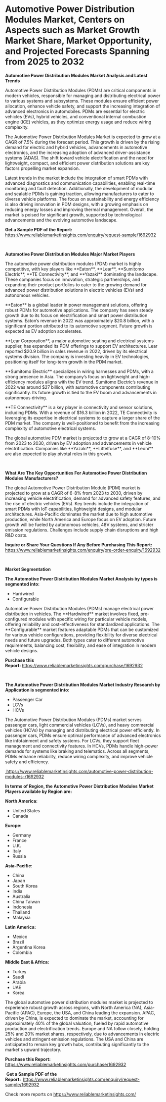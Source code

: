 <p><h1>Automotive Power Distribution Modules Market, Centers on Aspects such as Market Growth Market Share, Market Opportunity, and Projected Forecasts Spanning from 2025 to 2032</h1></p><p><strong>Automotive Power Distribution Modules Market Analysis and Latest Trends</strong></p>
<p><p>Automotive Power Distribution Modules (PDMs) are critical components in modern vehicles, responsible for managing and distributing electrical power to various systems and subsystems. These modules ensure efficient power allocation, enhance vehicle safety, and support the increasing integration of advanced electronics in automobiles. PDMs are essential for electric vehicles (EVs), hybrid vehicles, and conventional internal combustion engine (ICE) vehicles, as they optimize energy usage and reduce wiring complexity.</p><p>The Automotive Power Distribution Modules Market is expected to grow at a CAGR of 7.5% during the forecast period. This growth is driven by the rising demand for electric and hybrid vehicles, advancements in automotive electronics, and the increasing adoption of advanced driver-assistance systems (ADAS). The shift toward vehicle electrification and the need for lightweight, compact, and efficient power distribution solutions are key factors propelling market expansion.</p><p>Latest trends in the market include the integration of smart PDMs with advanced diagnostics and communication capabilities, enabling real-time monitoring and fault detection. Additionally, the development of modular and scalable PDMs is gaining traction, allowing manufacturers to cater to diverse vehicle platforms. The focus on sustainability and energy efficiency is also driving innovation in PDM designs, with a growing emphasis on reducing energy losses and improving thermal management. Overall, the market is poised for significant growth, supported by technological advancements and the evolving automotive landscape.</p></p>
<p><strong>Get a Sample PDF of the Report:&nbsp;</strong> <a href="https://www.reliablemarketinsights.com/enquiry/request-sample/1692932?utm_campaign=2010&utm_medium=2&utm_source=Github&utm_content=ia&utm_term=22012025&utm_id=automotive-power-distribution-modules">https://www.reliablemarketinsights.com/enquiry/request-sample/1692932</a></p>
<p>&nbsp;</p>
<p><strong>Automotive Power Distribution Modules Major Market Players</strong></p>
<p><p>The automotive power distribution modules (PDM) market is highly competitive, with key players like **Eaton**, **Lear**, **Sumitomo Electric**, **TE Connectivity**, and **Yazaki** dominating the landscape. These companies focus on innovation, strategic partnerships, and expanding their product portfolios to cater to the growing demand for advanced power distribution solutions in electric vehicles (EVs) and autonomous vehicles.</p><p>**Eaton** is a global leader in power management solutions, offering robust PDMs for automotive applications. The company has seen steady growth due to its focus on electrification and smart power distribution systems. Eaton’s revenue in 2022 was approximately $20.8 billion, with a significant portion attributed to its automotive segment. Future growth is expected as EV adoption accelerates.</p><p>**Lear Corporation**, a major automotive seating and electrical systems supplier, has expanded its PDM offerings to support EV architectures. Lear reported $20.9 billion in sales revenue in 2022, driven by its electrical systems division. The company is investing heavily in EV technologies, positioning itself for long-term growth in the PDM market.</p><p>**Sumitomo Electric** specializes in wiring harnesses and PDMs, with a strong presence in Asia. The company’s focus on lightweight and high-efficiency modules aligns with the EV trend. Sumitomo Electric’s revenue in 2022 was around $27 billion, with automotive components contributing significantly. Its future growth is tied to the EV boom and advancements in autonomous driving.</p><p>**TE Connectivity** is a key player in connectivity and sensor solutions, including PDMs. With a revenue of $16.3 billion in 2022, TE Connectivity is leveraging its expertise in electrical systems to capture a larger share of the PDM market. The company is well-positioned to benefit from the increasing complexity of automotive electrical systems.</p><p>The global automotive PDM market is projected to grow at a CAGR of 8-10% from 2023 to 2030, driven by EV adoption and advancements in vehicle electrification. Companies like **Yazaki**, **Littelfuse**, and **Leoni** are also expected to play pivotal roles in this growth.</p></p>
<p>&nbsp;</p>
<p><strong>What Are The Key Opportunities For Automotive Power Distribution Modules Manufacturers?</strong></p>
<p><p>The global Automotive Power Distribution Module (PDM) market is projected to grow at a CAGR of 6-8% from 2023 to 2030, driven by increasing vehicle electrification, demand for advanced safety features, and the rise of electric vehicles (EVs). Key trends include the integration of smart PDMs with IoT capabilities, lightweight designs, and modular architectures. Asia-Pacific dominates the market due to high automotive production, while North America and Europe focus on EV adoption. Future growth will be fueled by autonomous vehicles, 48V systems, and stricter emission regulations. Challenges include supply chain disruptions and high R&D costs.</p></p>
<p><strong>Inquire or Share Your Questions If Any Before Purchasing This Report:</strong> <a href="https://www.reliablemarketinsights.com/enquiry/pre-order-enquiry/1692932?utm_campaign=2010&utm_medium=2&utm_source=Github&utm_content=ia&utm_term=22012025&utm_id=automotive-power-distribution-modules">https://www.reliablemarketinsights.com/enquiry/pre-order-enquiry/1692932</a></p>
<p>&nbsp;</p>
<p><strong>Market Segmentation</strong></p>
<p><strong>The Automotive Power Distribution Modules Market Analysis by types is segmented into:</strong></p>
<p><ul><li>Hardwired</li><li>Configurable</li></ul></p>
<p><p>Automotive Power Distribution Modules (PDMs) manage electrical power distribution in vehicles. The **Hardwired** market involves fixed, pre-configured modules with specific wiring for particular vehicle models, offering reliability and cost-effectiveness for standardized applications. The **Configurable** market features adaptable PDMs that can be customized for various vehicle configurations, providing flexibility for diverse electrical needs and future upgrades. Both types cater to different automotive requirements, balancing cost, flexibility, and ease of integration in modern vehicle designs.</p></p>
<p><strong>Purchase this Report:&nbsp;</strong><a href="https://www.reliablemarketinsights.com/purchase/1692932?utm_campaign=2010&utm_medium=2&utm_source=Github&utm_content=ia&utm_term=22012025&utm_id=automotive-power-distribution-modules">https://www.reliablemarketinsights.com/purchase/1692932</a></p>
<p>&nbsp;</p>
<p><strong>The Automotive Power Distribution Modules Market Industry Research by Application is segmented into:</strong></p>
<p><ul><li>Passenger Car</li><li>LCVs</li><li>HCVs</li></ul></p>
<p><p>The Automotive Power Distribution Modules (PDMs) market serves passenger cars, light commercial vehicles (LCVs), and heavy commercial vehicles (HCVs) by managing and distributing electrical power efficiently. In passenger cars, PDMs ensure optimal performance of advanced electronics like infotainment and safety systems. For LCVs, they support fleet management and connectivity features. In HCVs, PDMs handle high-power demands for systems like braking and telematics. Across all segments, PDMs enhance reliability, reduce wiring complexity, and improve vehicle safety and efficiency.</p></p>
<p><a href="https://www.reliablemarketinsights.com/automotive-power-distribution-modules-r1692932?utm_campaign=2010&utm_medium=2&utm_source=Github&utm_content=ia&utm_term=22012025&utm_id=automotive-power-distribution-modules">&nbsp;https://www.reliablemarketinsights.com/automotive-power-distribution-modules-r1692932</a></p>
<p><strong>In terms of Region, the Automotive Power Distribution Modules Market Players available by Region are:</strong></p>
<p>
    <p> <strong> North America: </strong>
        <ul>
            <li>United States</li>
            <li>Canada</li>
        </ul>
        </p> 
    <p> <strong> Europe: </strong>
        <ul>
            <li>Germany</li>
            <li>France</li>
            <li>U.K.</li>
            <li>Italy</li>
            <li>Russia</li>
        </ul>
        </p> 
    <p> <strong> Asia-Pacific: </strong>
        <ul>
            <li>China</li>
            <li>Japan</li>
            <li>South Korea</li>
            <li>India</li>
            <li>Australia</li>
            <li>China Taiwan</li>
            <li>Indonesia</li>
            <li>Thailand</li>
            <li>Malaysia</li>
        </ul>
        </p> 
    <p> <strong> Latin America: </strong>
        <ul>
            <li>Mexico</li>
            <li>Brazil</li>
            <li>Argentina Korea</li>
            <li>Colombia</li>
        </ul>
        </p> 
    <p> <strong> Middle East & Africa: </strong>
        <ul>
            <li>Turkey</li>
            <li>Saudi</li>
            <li>Arabia</li>
            <li>UAE</li>
            <li>Korea</li>
        </ul>
    </p>
    </p>
<p><p>The global automotive power distribution modules market is projected to experience robust growth across regions, with North America (NA), Asia-Pacific (APAC), Europe, the USA, and China leading the expansion. APAC, driven by China, is expected to dominate the market, accounting for approximately 40% of the global valuation, fueled by rapid automotive production and electrification trends. Europe and NA follow closely, holding 25% and 20% market shares, respectively, due to advancements in electric vehicles and stringent emission regulations. The USA and China are anticipated to remain key growth hubs, contributing significantly to the market's upward trajectory.</p></p>
<p><strong>Purchase this Report: </strong><a href="https://www.reliablemarketinsights.com/purchase/1692932?utm_campaign=2010&utm_medium=2&utm_source=Github&utm_content=ia&utm_term=22012025&utm_id=automotive-power-distribution-modules">https://www.reliablemarketinsights.com/purchase/1692932</a></p>
<p>&nbsp;<strong>Get a Sample PDF of the Report:&nbsp;&nbsp;</strong><a href="https://www.reliablemarketinsights.com/enquiry/request-sample/1692932?utm_campaign=2010&utm_medium=2&utm_source=Github&utm_content=ia&utm_term=22012025&utm_id=automotive-power-distribution-modules">https://www.reliablemarketinsights.com/enquiry/request-sample/1692932</a></p>
<p><strong></strong></p>
<p>Check more reports on <a href="https://www.reliablemarketinsights.com/?utm_campaign=2010&utm_medium=2&utm_source=Github&utm_content=ia&utm_term=22012025&utm_id=automotive-power-distribution-modules">https://www.reliablemarketinsights.com/</a></p>